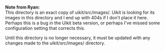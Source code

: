 **Note from Ryan:**   
This directory is an exact copy of uikit/src/images/.
Uikit is looking for its images in this directory and I end up with 404s
if I don't place it here. Perhaps this is a bug in the Uikit beta version,
or perhaps I've missed some configuration setting that corrects this.

Until this directory is no longer necessary, it must be updated with any
changes made to the uikit/src/images/ directory.